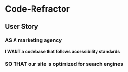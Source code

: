 # Code-Refractor

## User Story 

### AS A marketing agency
#### I WANT a codebase that follows accessibility standards
### SO THAT our site is optimized for search engines
